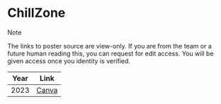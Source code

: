 # ChillZone

> [!NOTE]
> The links to poster source are view-only.
> If you are from the team or a future human reading this, you can request for edit access.
> You will be given access once you identity is verified.

| Year | Link |
| ---- | ---- |
| 2023 | [Canva](https://www.canva.com/design/DAFvtlsvxrA/qSOqY508r1i6mKb0fQ6LnQ/edit) |